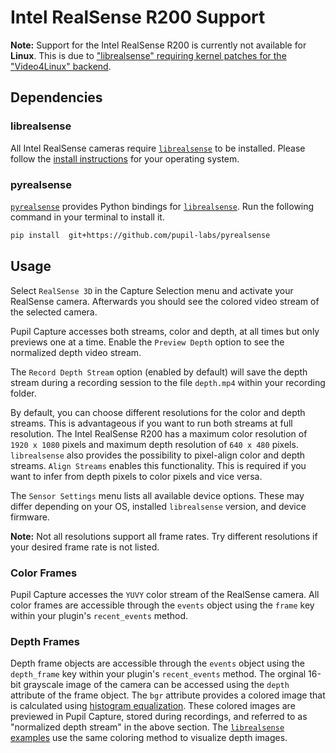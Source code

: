 # Intel RealSense R200 Support

**Note:** Support for the Intel RealSense R200 is currently not available for **Linux**. This is due to ["librealsense" requiring kernel patches for the "Video4Linux" backend](https://github.com/IntelRealSense/librealsense/blob/66e42069837ed6e0eb46351cc4aa2acca49a4728/doc/installation.md#video4linux-backend-preparation).

## Dependencies

### librealsense

All Intel RealSense cameras require [`librealsense`](https://github.com/pupil-labs/librealsense/) to be installed. Please follow the [install instructions](https://github.com/pupil-labs/librealsense/#table-of-contents) for your operating system.

### pyrealsense

[`pyrealsense`](https://github.com/pupil-labs/pyrealsense) provides Python bindings for [`librealsense`](#librealsense). Run the following command in your terminal to install it.

```sh
pip install  git+https://github.com/pupil-labs/pyrealsense
```

## Usage

Select `RealSense 3D` in the Capture Selection menu and activate your RealSense camera. Afterwards you should see the colored video stream of the selected camera.

Pupil Capture accesses both streams, color and depth, at all times but only previews one at a time. Enable the `Preview Depth` option to see the normalized depth video stream.

The `Record Depth Stream` option (enabled by default) will save the depth stream during a recording session to the file `depth.mp4` within your recording folder.

By default, you can choose different resolutions for the color and depth streams. This is advantageous if you want to run both streams at full resolution. The Intel RealSense R200 has a maximum color resolution of `1920 x 1080` pixels and maximum depth resolution of `640 x 480` pixels. `librealsense` also provides the possibility to pixel-align color and depth streams. `Align Streams` enables this functionality. This is required if you want to infer from depth pixels to color pixels and vice versa.

The `Sensor Settings` menu lists all available device options. These may differ depending on your OS, installed `librealsense` version, and device firmware.


**Note:** Not all resolutions support all frame rates. Try different resolutions if your desired frame rate is not listed.


### Color Frames

Pupil Capture accesses the `YUVY` color stream of the RealSense camera. All color frames are accessible through the `events` object using the `frame` key within your plugin's `recent_events` method.

### Depth Frames

Depth frame objects are accessible through the `events` object using the `depth_frame` key within your plugin's `recent_events` method. The orginal 16-bit grayscale image of the camera can be accessed using the `depth` attribute of the frame object. The `bgr` attribute provides a colored image that is calculated using [histogram equalization](https://en.wikipedia.org/wiki/Histogram_equalization). These colored images are previewed in Pupil Capture, stored during recordings, and referred to as "normalized depth stream" in the above section. The [`librealsense` examples](https://github.com/IntelRealSense/librealsense/tree/master/examples) use the same coloring method to visualize depth images.
